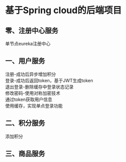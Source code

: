# 基于Spring cloud的后端项目
## 零、注册中心服务
单节点eureka注册中心<br>
## 一、用户服务
注册-成功后异步增加积分<br>
登录-成功后返回token，基于JWT生成token<br>
退出登录-删除缓存中登录状态记录<br>
修改密码-使用对称加密技术<br>
通过token获取用户信息<br>
使用缓存，实现单点登录功能<br>
## 二、积分服务
添加积分<br>
## 三、商品服务
<br>
